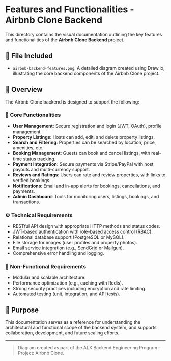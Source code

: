 # Features and Functionalities - Airbnb Clone Backend

This directory contains the visual documentation outlining the key features and functionalities of the **Airbnb Clone Backend** project.

## 📄 File Included

- `airbnb-backend-features.png`: A detailed diagram created using Draw.io, illustrating the core backend components of the Airbnb Clone project.

## 📌 Overview

The Airbnb Clone backend is designed to support the following:

### 🔑 Core Functionalities
- **User Management**: Secure registration and login (JWT, OAuth), profile management.
- **Property Listings**: Hosts can add, edit, and delete property listings.
- **Search and Filtering**: Properties can be searched by location, price, amenities, etc.
- **Booking Management**: Guests can book and cancel listings, with real-time status tracking.
- **Payment Integration**: Secure payments via Stripe/PayPal with host payouts and multi-currency support.
- **Reviews and Ratings**: Users can rate and review properties, with links to verified bookings.
- **Notifications**: Email and in-app alerts for bookings, cancellations, and payments.
- **Admin Dashboard**: Tools for monitoring users, listings, bookings, and transactions.

### ⚙️ Technical Requirements
- RESTful API design with appropriate HTTP methods and status codes.
- JWT-based authentication with role-based access control (RBAC).
- Relational database support (PostgreSQL or MySQL).
- File storage for images (user profiles and property photos).
- Email service integration (e.g., SendGrid or Mailgun).
- Comprehensive error handling and logging.

### 🚀 Non-Functional Requirements
- Modular and scalable architecture.
- Performance optimization (e.g., caching with Redis).
- Strong security practices including encryption and rate limiting.
- Automated testing (unit, integration, and API tests).

## 🧩 Purpose

This documentation serves as a reference for understanding the architectural and functional scope of the backend system, and supports collaboration, development, and future scaling efforts.

---

> Diagram created as part of the ALX Backend Engineering Program – Project: Airbnb Clone.